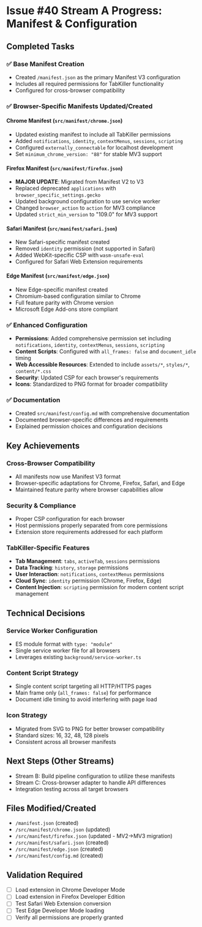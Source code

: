 # Issue #40 Stream A Progress: Manifest & Configuration

## Completed Tasks

### ✅ Base Manifest Creation
- Created `/manifest.json` as the primary Manifest V3 configuration
- Includes all required permissions for TabKiller functionality
- Configured for cross-browser compatibility

### ✅ Browser-Specific Manifests Updated/Created

#### Chrome Manifest (`src/manifest/chrome.json`)
- Updated existing manifest to include all TabKiller permissions
- Added `notifications`, `identity`, `contextMenus`, `sessions`, `scripting`
- Configured `externally_connectable` for localhost development
- Set `minimum_chrome_version: "88"` for stable MV3 support

#### Firefox Manifest (`src/manifest/firefox.json`) 
- **MAJOR UPDATE**: Migrated from Manifest V2 to V3
- Replaced deprecated `applications` with `browser_specific_settings.gecko`
- Updated background configuration to use service worker
- Changed `browser_action` to `action` for MV3 compliance
- Updated `strict_min_version` to "109.0" for MV3 support

#### Safari Manifest (`src/manifest/safari.json`)
- New Safari-specific manifest created
- Removed `identity` permission (not supported in Safari)
- Added WebKit-specific CSP with `wasm-unsafe-eval`
- Configured for Safari Web Extension requirements

#### Edge Manifest (`src/manifest/edge.json`)
- New Edge-specific manifest created
- Chromium-based configuration similar to Chrome
- Full feature parity with Chrome version
- Microsoft Edge Add-ons store compliant

### ✅ Enhanced Configuration
- **Permissions**: Added comprehensive permission set including `notifications`, `identity`, `contextMenus`, `sessions`, `scripting`
- **Content Scripts**: Configured with `all_frames: false` and `document_idle` timing
- **Web Accessible Resources**: Extended to include `assets/*`, `styles/*`, `content/*.css`
- **Security**: Updated CSP for each browser's requirements
- **Icons**: Standardized to PNG format for broader compatibility

### ✅ Documentation
- Created `src/manifest/config.md` with comprehensive documentation
- Documented browser-specific differences and requirements
- Explained permission choices and configuration decisions

## Key Achievements

### Cross-Browser Compatibility
- All manifests now use Manifest V3 format
- Browser-specific adaptations for Chrome, Firefox, Safari, and Edge
- Maintained feature parity where browser capabilities allow

### Security & Compliance
- Proper CSP configuration for each browser
- Host permissions properly separated from core permissions
- Extension store requirements addressed for each platform

### TabKiller-Specific Features
- **Tab Management**: `tabs`, `activeTab`, `sessions` permissions
- **Data Tracking**: `history`, `storage` permissions  
- **User Interaction**: `notifications`, `contextMenus` permissions
- **Cloud Sync**: `identity` permission (Chrome, Firefox, Edge)
- **Content Injection**: `scripting` permission for modern content script management

## Technical Decisions

### Service Worker Configuration
- ES module format with `type: "module"`
- Single service worker file for all browsers
- Leverages existing `background/service-worker.ts`

### Content Script Strategy
- Single content script targeting all HTTP/HTTPS pages
- Main frame only (`all_frames: false`) for performance
- Document idle timing to avoid interfering with page load

### Icon Strategy  
- Migrated from SVG to PNG for better browser compatibility
- Standard sizes: 16, 32, 48, 128 pixels
- Consistent across all browser manifests

## Next Steps (Other Streams)
- Stream B: Build pipeline configuration to utilize these manifests
- Stream C: Cross-browser adapter to handle API differences
- Integration testing across all target browsers

## Files Modified/Created
- `/manifest.json` (created)
- `/src/manifest/chrome.json` (updated)
- `/src/manifest/firefox.json` (updated - MV2→MV3 migration)
- `/src/manifest/safari.json` (created)
- `/src/manifest/edge.json` (created)  
- `/src/manifest/config.md` (created)

## Validation Required
- [ ] Load extension in Chrome Developer Mode
- [ ] Load extension in Firefox Developer Edition
- [ ] Test Safari Web Extension conversion
- [ ] Test Edge Developer Mode loading
- [ ] Verify all permissions are properly granted